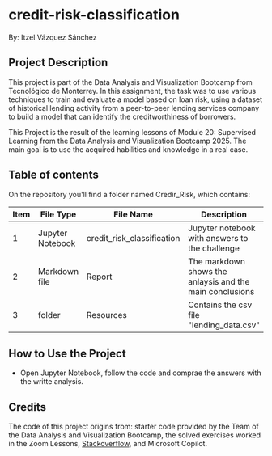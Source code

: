 # credit-risk-classification
By: Itzel Vázquez Sánchez

## Project Description 

This project is part of the Data Analysis and Visualization Bootcamp from Tecnológico de Monterrey. In this assignment, the task was to use various techniques to train and evaluate a model based on loan risk, using a dataset of historical lending activity from a peer-to-peer lending services company to build a model that can identify the creditworthiness of borrowers.

This Project is the result of the learning lessons of Module 20: Supervised Learning from the Data Analysis and Visualization Bootcamp 2025. The main goal is to use the acquired habilities and knowledge in a real case. 

## Table of contents 

On the repository you'll find a folder named Credir_Risk, which contains:

| Item  |   File Type          |         File Name              |           Description                                    |
| ----- | -------------------  | ------------------------------ | -------------------------------------------------------  |
|   1   | Jupyter Notebook     |  credit_risk_classification    |  Jupyter notebook with answers to the challenge          |
|   2   |   Markdown file      |   Report                       | The markdown shows the anlaysis and the main conclusions |
|   3   |   folder             |          Resources             | Contains the csv file "lending_data.csv"                 |

## How to Use the Project

* Open Jupyter Notebook, follow the code and comprae the answers with the writte analysis.

## Credits
The code of this project origins from: starter code provided by the Team of the Data Analysis and Visualization Bootcamp, the solved exercises worked in the Zoom Lessons, [Stackoverflow](https://stackoverflow.com/), and Microsoft Copilot.

